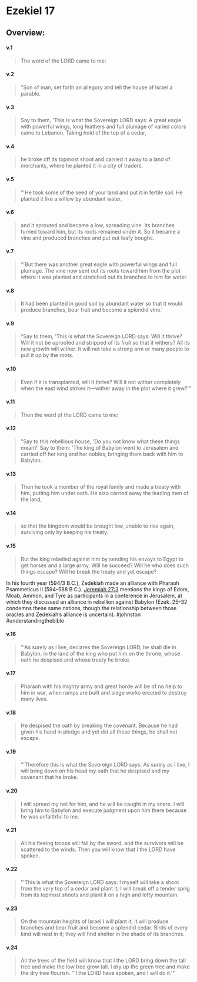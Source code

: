 # Ezekiel 17

## Overview:


#### v.1
>The word of the LORD came to me:

#### v.2
>"Son of man, set forth an allegory and tell the house of Israel a parable.

#### v.3
>Say to them, 'This is what the Sovereign LORD says: A great eagle with powerful wings, long feathers and full plumage of varied colors came to Lebanon. Taking hold of the top of a cedar,

#### v.4
>he broke off its topmost shoot and carried it away to a land of merchants, where he planted it in a city of traders.

#### v.5
>"'He took some of the seed of your land and put it in fertile soil. He planted it like a willow by abundant water,

#### v.6
>and it sprouted and became a low, spreading vine. Its branches turned toward him, but its roots remained under it. So it became a vine and produced branches and put out leafy boughs.

#### v.7
>"'But there was another great eagle with powerful wings and full plumage. The vine now sent out its roots toward him from the plot where it was planted and stretched out its branches to him for water.

#### v.8
>It had been planted in good soil by abundant water so that it would produce branches, bear fruit and become a splendid vine.'

#### v.9
>"Say to them, 'This is what the Sovereign LORD says: Will it thrive? Will it not be uprooted and stripped of its fruit so that it withers? All its new growth will wither. It will not take a strong arm or many people to pull it up by the roots.

#### v.10
>Even if it is transplanted, will it thrive? Will it not wither completely when the east wind strikes it—wither away in the plot where it grew?'"

#### v.11
>Then the word of the LORD came to me:

#### v.12
>"Say to this rebellious house, 'Do you not know what these things mean?' Say to them: 'The king of Babylon went to Jerusalem and carried off her king and her nobles, bringing them back with him to Babylon.

#### v.13
>Then he took a member of the royal family and made a treaty with him, putting him under oath. He also carried away the leading men of the land,

#### v.14
>so that the kingdom would be brought low, unable to rise again, surviving only by keeping his treaty.

#### v.15
>But the king rebelled against him by sending his envoys to Egypt to get horses and a large army. Will he succeed? Will he who does such things escape? Will he break the treaty and yet escape?

In his fourth year (594/3 B.C.), Zedekiah made an alliance with Pharaoh Psammeticus II (594–588 B.C.). [Jeremiah 27:3](Jeremiah27#v.3) mentions the kings of Edom, Moab, Ammon, and Tyre as participants in a conference in Jerusalem, at which they discussed an alliance in rebellion against Babylon (Ezek. 25–32 condemns these same nations, though the relationship between those oracles and Zedekiah’s alliance is uncertain).
#johnston #understandingthebible 

#### v.16
>"'As surely as I live, declares the Sovereign LORD, he shall die in Babylon, in the land of the king who put him on the throne, whose oath he despised and whose treaty he broke.

#### v.17
>Pharaoh with his mighty army and great horde will be of no help to him in war, when ramps are built and siege works erected to destroy many lives.

#### v.18
>He despised the oath by breaking the covenant. Because he had given his hand in pledge and yet did all these things, he shall not escape.

#### v.19
>"'Therefore this is what the Sovereign LORD says: As surely as I live, I will bring down on his head my oath that he despised and my covenant that he broke.

#### v.20
>I will spread my net for him, and he will be caught in my snare. I will bring him to Babylon and execute judgment upon him there because he was unfaithful to me.

#### v.21
>All his fleeing troops will fall by the sword, and the survivors will be scattered to the winds. Then you will know that I the LORD have spoken.

#### v.22
>"'This is what the Sovereign LORD says: I myself will take a shoot from the very top of a cedar and plant it; I will break off a tender sprig from its topmost shoots and plant it on a high and lofty mountain.

#### v.23
>On the mountain heights of Israel I will plant it; it will produce branches and bear fruit and become a splendid cedar. Birds of every kind will nest in it; they will find shelter in the shade of its branches.

#### v.24
>All the trees of the field will know that I the LORD bring down the tall tree and make the low tree grow tall. I dry up the green tree and make the dry tree flourish. "'I the LORD have spoken, and I will do it.'"


